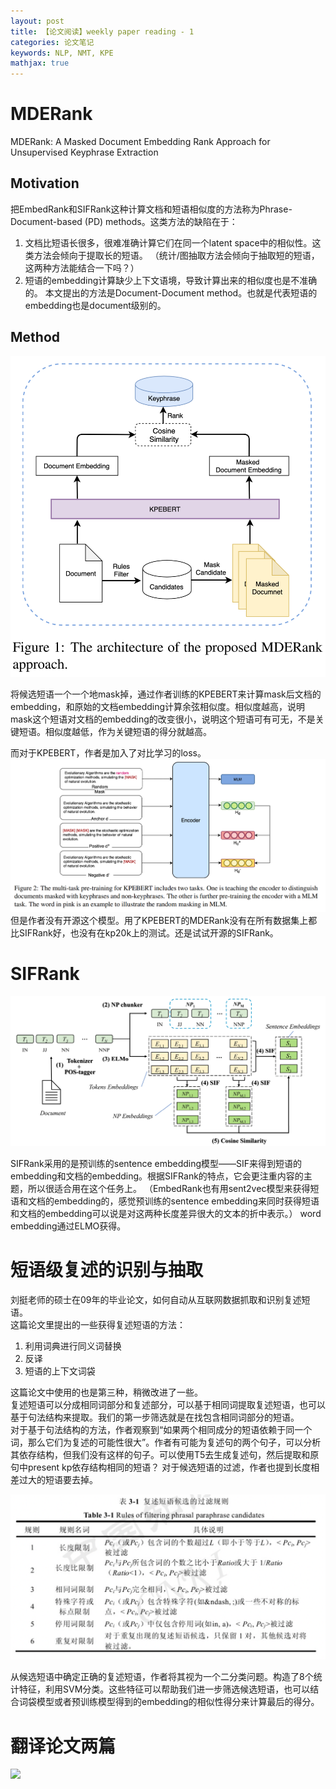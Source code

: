 ```yaml
---
layout: post
title: 【论文阅读】weekly paper reading - 1
categories: 论文笔记
keywords: NLP, NMT, KPE
mathjax: true
---
```




# MDERank

MDERank: A Masked Document Embedding Rank Approach for Unsupervised Keyphrase Extraction  


## Motivation
把EmbedRank和SIFRank这种计算文档和短语相似度的方法称为Phrase-Document-based (PD) methods。这类方法的缺陷在于：
1. 文档比短语长很多，很难准确计算它们在同一个latent space中的相似性。这类方法会倾向于提取长的短语。
（统计/图抽取方法会倾向于抽取短的短语，这两种方法能结合一下吗？）
2. 短语的embedding计算缺少上下文语境，导致计算出来的相似度也是不准确的。
本文提出的方法是Document-Document method。也就是代表短语的embedding也是document级别的。

## Method

![](/images/blog/mderank.png)

将候选短语一个一个地mask掉，通过作者训练的KPEBERT来计算mask后文档的embedding，和原始的文档embedding计算余弦相似度。相似度越高，说明mask这个短语对文档的embedding的改变很小，说明这个短语可有可无，不是关键短语。相似度越低，作为关键短语的得分就越高。

而对于KPEBERT，作者是加入了对比学习的loss。
![](/images/blog/KPEBERT.png)
但是作者没有开源这个模型。用了KPEBERT的MDERank没有在所有数据集上都比SIFRank好，也没有在kp20k上的测试。还是试试开源的SIFRank。

# SIFRank


![](/images/blog/sifrank.png)

SIFRank采用的是预训练的sentence embedding模型——SIF来得到短语的embedding和文档的embedding。根据SIFRank的特点，它会更注重内容的主题，所以很适合用在这个任务上。
（EmbedRank也有用sent2vec模型来获得短语和文档的embedding的，感觉预训练的sentence embedding来同时获得短语和文档的embedding可以说是对这两种长度差异很大的文本的折中表示。）
word embedding通过ELMO获得。





# 短语级复述的识别与抽取

刘挺老师的硕士在09年的毕业论文，如何自动从互联网数据抓取和识别复述短语。  
这篇论文里提出的一些获得复述短语的方法：
1. 利用词典进行同义词替换
2. 反译
3. 短语的上下文词袋

这篇论文中使用的也是第三种，稍微改进了一些。  
复述短语可以分成相同词部分和复述部分，可以基于相同词提取复述短语，也可以基于句法结构来提取。我们的第一步筛选就是在找包含相同词部分的短语。  
对于基于句法结构的方法，作者观察到“如果两个相同成分的短语依赖于同一个词，那么它们为复述的可能性很大”。作者有可能为复述句的两个句子，可以分析其依存结构，但我们没有这样的句子。可以使用T5去生成复述句，然后提取和原句中present kp依存结构相同的短语？
对于候选短语的过滤，作者也提到长度相差过大的短语要去掉。

![](/images/blog/phrase_filter.png)

从候选短语中确定正确的复述短语，作者将其视为一个二分类问题。构造了8个统计特征，利用SVM分类。这些特征可以帮助我们进一步筛选候选短语，也可以结合词袋模型或者预训练模型得到的embedding的相似性得分来计算最后的得分。

<!-- 1. 短语串相似特征
    1. 词长比特征。len(a)/len(b) 当len(a)<len(b)
    2. 词编辑距离特征。本文对编辑距离用短语的长度做了进一步优化：$F_{wed}(s,t)=\frac{dist(s,t)}{(m+n)/2}$
    3. 词重叠特征。$F_{sw}(s,t)=\frac{overlap(s,t)}{(m+n)/2}$ -->

# 翻译论文两篇

![](/images/blog/week2_nmt2.png)

<!-- ## 【NIPS22】Refining Low-Resource Unsupervised Translation by Language Disentanglement of Multilingual Model -->

<!-- ### Motivation

在对低资源语种做无监督翻译时，总是需要一些高资源的语言counterpart。虽然这些高资源语言可以帮助低资源语言翻译的启动，但是语言之间的差异会影响低资源语言翻译性能的进一步提高。并且语言越多，模型效果就越差。
作者从预训练的无监督多语言模型理顺一些无关的语言。

### Method

#### 新的FFN结构


#### 四阶段

### Method

## 【ICML21】Cross-model Back-translated Distillation for Unsupervised Machine Translation

### Motivation

在UNMT中，back translation提供了diverse data，但这种方法似乎到了性能提升的瓶颈阶段。本文提出一种新的（another level）提供diverse data的方法，是以往方法（iterative back translation 和 denosing auto- encoding for language modeling 所缺的）

### Method

UMT的三个principal分别为：model initialization, language
modeling ( denoising auto-encoding, DAE) and iterative back-translation (IBT). 第一点可以用训好的翻译模型对UMT模型初始化，也可以用预训练模型。后面两个都是 data diversification 过程。但随着模型训练时间的变化，这两种方法对效果的提升逐渐平缓。作者觉得这两种方法到达了瓶颈，于是提出了一种新的 data diversification 过程：Cross-model Back-translated Distillation (CBD)。  

需要两个双向的UMT模型。
1. 一个模型从s翻译到t
2. 另一个模型从t翻译到s
3. 前两步的数据组合起来蒸馏出一个有监督模型 -->

